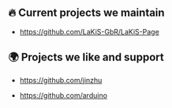 ## 🔥 Current projects we maintain

- https://github.com/LaKiS-GbR/LaKiS-Page

## 🌍 Projects we like and support

- https://github.com/jinzhu

- https://github.com/arduino
